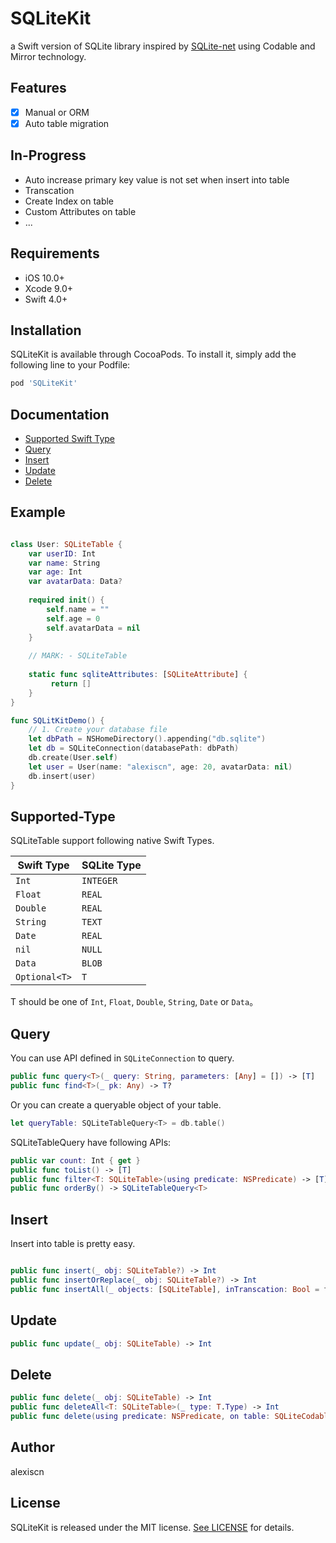 
# SQLiteKit

a Swift version of SQLite library inspired by [SQLite-net](https://github.com/praeclarum/sqlite-net/) using Codable and Mirror technology.

## Features

- [x] Manual or ORM 
- [x] Auto table migration

## In-Progress

* Auto increase primary key value is not set when insert into table
* Transcation
* Create Index on table
* Custom Attributes on table
* ...

## Requirements

- iOS 10.0+
- Xcode 9.0+ 
- Swift 4.0+

## Installation


SQLiteKit is available through CocoaPods. To install it, simply add the following line to your Podfile:


```ruby
pod 'SQLiteKit'
```

## Documentation

- [Supported Swift Type](#supported-type)
- [Query](#query)
- [Insert](#insert)
- [Update](#update)
- [Delete](#delete)

## Example 

```swift

class User: SQLiteTable {
    var userID: Int
    var name: String
    var age: Int
    var avatarData: Data?
     
    required init() {
        self.name = ""
        self.age = 0
        self.avatarData = nil
    }
     
    // MARK: - SQLiteTable
     
    static func sqliteAttributes: [SQLiteAttribute] {
         return []
    }
}

func SQLitKitDemo() {
    // 1. Create your database file
    let dbPath = NSHomeDirectory().appending("db.sqlite")
    let db = SQLiteConnection(databasePath: dbPath)
    db.create(User.self)
    let user = User(name: "alexiscn", age: 20, avatarData: nil)
    db.insert(user)
}
```

## Supported-Type

SQLiteTable support following native Swift Types.

| Swift Type      | SQLite Type |
| --------------- | ----------- |
| `Int`           | `INTEGER`   |
| `Float `        | `REAL`      |
| `Double `       | `REAL`      |
| `String`        | `TEXT`      |
| `Date`          | `REAL`      |
| `nil`           | `NULL`      |
| `Data`          | `BLOB`      |
| `Optional<T>`   | `T`         |

T should be one of  `Int`, `Float`, `Double`, `String`, `Date` or `Data`。

## Query

You can use API defined in `SQLiteConnection` to query.

```swift
public func query<T>(_ query: String, parameters: [Any] = []) -> [T]
public func find<T>(_ pk: Any) -> T?
```

Or you can create a queryable object of your table.

```swift
let queryTable: SQLiteTableQuery<T> = db.table() 
```

SQLiteTableQuery<T> have following APIs: 

```swift
public var count: Int { get }
public func toList() -> [T]
public func filter<T: SQLiteTable>(using predicate: NSPredicate) -> [T]
public func orderBy() -> SQLiteTableQuery<T>
```

## Insert

Insert into table is pretty easy.

```swift

public func insert(_ obj: SQLiteTable?) -> Int
public func insertOrReplace(_ obj: SQLiteTable?) -> Int
public func insertAll(_ objects: [SQLiteTable], inTranscation: Bool = false) -> Int
```

## Update

```swift
public func update(_ obj: SQLiteTable) -> Int

```

## Delete

```swift
public func delete(_ obj: SQLiteTable) -> Int
public func deleteAll<T: SQLiteTable>(_ type: T.Type) -> Int
public func delete(using predicate: NSPredicate, on table: SQLiteCodable.Type) -> Int
```

## Author

alexiscn

## License

SQLiteKit is released under the MIT license. [See LICENSE](https://github.com/alexiscn/SQLiteKit/blob/master/LICENSE) for details.
